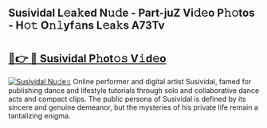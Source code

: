 ## Susividal L𝚎a𝚔ed N𝚞𝚍e - Part-juZ Vi𝚍𝚎o P𝚑𝚘tos - H𝚘𝚝 O𝚗𝚕yf𝚊ns L𝚎a𝚔s A73Tv

# <h2><a href="http://kf3vhy5.oniu.top/?m=Susividal">🔗👉 🔴 Susividal P𝚑ot𝚘𝚜 V𝚒d𝚎o</a></h2>

[![Susividal Nu𝚍e𝚜](https://i.imgur.com/0qMVB7G.gif)](http://kf3vhy5.oniu.top/?m=Susividal)
Online performer and digital artist Susividal, famed for publishing dance and lifestyle tutorials through solo and collaborative dance acts and compact clips. The public persona of Susividal is defined by its sincere and genuine demeanor, but the mysteries of his private life remain a tantalizing enigma.  

